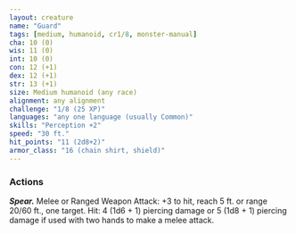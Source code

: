 ```yaml
---
layout: creature
name: "Guard"
tags: [medium, humanoid, cr1/8, monster-manual]
cha: 10 (0)
wis: 11 (0)
int: 10 (0)
con: 12 (+1)
dex: 12 (+1)
str: 13 (+1)
size: Medium humanoid (any race)
alignment: any alignment
challenge: "1/8 (25 XP)"
languages: "any one language (usually Common)"
skills: "Perception +2"
speed: "30 ft."
hit_points: "11 (2d8+2)"
armor_class: "16 (chain shirt, shield)"
---
```


### Actions

***Spear.*** Melee or Ranged Weapon Attack: +3 to hit, reach 5 ft. or range 20/60 ft., one target. Hit: 4 (1d6 + 1) piercing damage or 5 (1d8 + 1) piercing damage if used with two hands to make a melee attack.